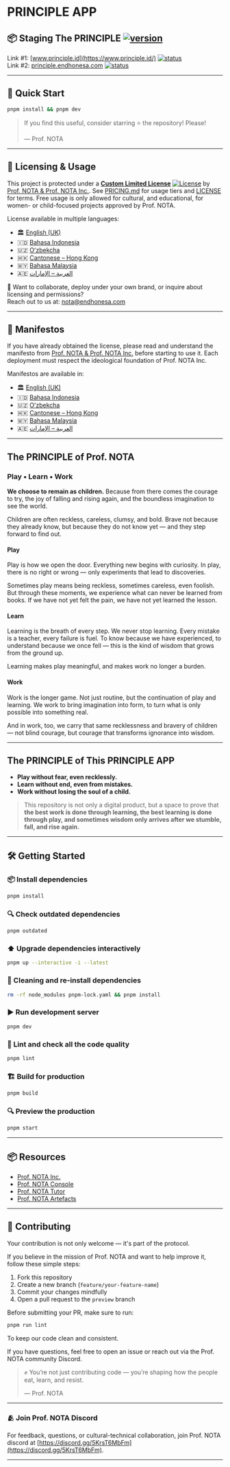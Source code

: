 # PRINCIPLE APP

## 📦 Staging The PRINCIPLE [![version](https://img.shields.io/badge/version-0.1.11-blue)](https://github.com/myreceiptt/principle-app?tab=readme-ov-file#the-principle-of-prof-nota)

Link #1: [www.principle.id](https://www.principle.id/) [![status](https://img.shields.io/badge/deploy-live-red)](https://www.principle.id/)  
Link #2: [principle.endhonesa.com](https://principle.endhonesa.com/) [![status](https://img.shields.io/badge/deploy-live-brightgreen)](https://principle.endhonesa.com/)

---

## 🚀 Quick Start

```bash
pnpm install && pnpm dev
```

> If you find this useful, consider starring ⭐ the repository! Please!
>
> — Prof. NOTA

---

## 📜 Licensing & Usage

This project is protected under a [**Custom Limited License**](./LICENSE) [![License](https://img.shields.io/badge/license-Prof.NOTA%20Proprietary-orange.svg)](./LICENSE) by [Prof. NOTA & Prof. NOTA Inc.](https://nota.endhonesa.com/). See [PRICING.md](./PRICING.md) for usage tiers and [LICENSE](./LICENSE) for terms. Free usage is only allowed for cultural, and educational, for women- or child-focused projects approved by Prof. NOTA.

License available in multiple languages:

- 🏛️ [English (UK)](./licenses/LICENSE_en-GB.md)
- 🇮🇩 [Bahasa Indonesia](./licenses/LICENSE_ID.md)
- 🇺🇿 [Oʻzbekcha](./licenses/LICENSE_uz-Latn.md)
- 🇭🇰 [Cantonese – Hong Kong](./licenses/LICENSE_yue-Hant-HK.md)
- 🇲🇾 [Bahasa Malaysia](./licenses/LICENSE_ms-MY.md)
- 🇦🇪 [العربية – الإمارات](./licenses/LICENSE_ar-AE.md)

📩 Want to collaborate, deploy under your own brand, or inquire about licensing and permissions?  
Reach out to us at: [nota@endhonesa.com](mailto:nota@endhonesa.com)

---

## 📖 Manifestos

If you have already obtained the license, please read and understand the manifesto from [Prof. NOTA & Prof. NOTA Inc.](https://nota.endhonesa.com/) before starting to use it. Each deployment must respect the ideological foundation of Prof. NOTA Inc.

Manifestos are available in:

- 🏛️ [English (UK)](./manifestos/manifesto_en-GB.md)
- 🇮🇩 [Bahasa Indonesia](./manifestos/manifesto_id.md)
- 🇺🇿 [Oʻzbekcha](./manifestos/manifesto_uz-Latn.md)
- 🇭🇰 [Cantonese – Hong Kong](./manifestos/manifesto_yue-Hant-HK.md)
- 🇲🇾 [Bahasa Malaysia](./manifestos/manifesto_ms-MY.md)
- 🇦🇪 [العربية – الإمارات](./manifestos/manifesto_ar-AE.md)

---

## The PRINCIPLE of Prof. NOTA

### Play • Learn • Work

**We choose to remain as children.** Because from there comes the courage to try, the joy of falling and rising again, and the boundless imagination to see the world.  

Children are often reckless, careless, clumsy, and bold. Brave not because they already know, but because they do not know yet — and they step forward to find out.  

#### Play

Play is how we open the door. Everything new begins with curiosity. In play, there is no right or wrong — only experiments that lead to discoveries.  

Sometimes play means being reckless, sometimes careless, even foolish. But through these moments, we experience what can never be learned from books. If we have not yet felt the pain, we have not yet learned the lesson.  

#### Learn

Learning is the breath of every step. We never stop learning. Every mistake is a teacher, every failure is fuel. To know because we have experienced, to understand because we once fell — this is the kind of wisdom that grows from the ground up.  

Learning makes play meaningful, and makes work no longer a burden.  

#### Work

Work is the longer game. Not just routine, but the continuation of play and learning. We work to bring imagination into form, to turn what is only possible into something real.  

And in work, too, we carry that same recklessness and bravery of children — not blind courage, but courage that transforms ignorance into wisdom.  

---

## The PRINCIPLE of This PRINCIPLE APP

- **Play without fear, even recklessly.**  
- **Learn without end, even from mistakes.**  
- **Work without losing the soul of a child.**  

> This repository is not only a digital product, but a space to prove that **the best work is done through learning, the best learning is done through play, and sometimes wisdom only arrives after we stumble, fall, and rise again.**

---

## 🛠️ Getting Started

### 📦 Install dependencies

```bash
pnpm install
```

### 🔍 Check outdated dependencies

```bash
pnpm outdated
```

### ⬆️ Upgrade dependencies interactively

```bash
pnpm up --interactive -i --latest
```

### 🧹 Cleaning and re-install dependencies

```bash
rm -rf node_modules pnpm-lock.yaml && pnpm install
```

### ▶️ Run development server

```bash
pnpm dev
```

### 🧪 Lint and check all the code quality

```bash
pnpm lint
```

### 🏗️ Build for production

```bash
pnpm build
```

### 🔍 Preview the production

```bash
pnpm start
```

---

## 📦 Resources

- [Prof. NOTA Inc.](https://nota.endhonesa.com/)
- [Prof. NOTA Console](https://prompt.endhonesa.com/)
- [Prof. NOTA Tutor](https://baca.endhonesa.com/)
- [Prof. NOTA Artefacts](https://docs.endhonesa.com/)

---

## 🤝 Contributing

Your contribution is not only welcome — it's part of the protocol.

If you believe in the mission of Prof. NOTA and want to help improve it, follow these simple steps:

1. Fork this repository
2. Create a new branch (`feature/your-feature-name`)
3. Commit your changes mindfully
4. Open a pull request to the `preview` branch

Before submitting your PR, make sure to run:

```bash
pnpm run lint
```

To keep our code clean and consistent.

If you have questions, feel free to open an issue or reach out via the Prof. NOTA community Discord.

> ✊ You’re not just contributing code — you’re shaping how the people eat, learn, and resist.
>
> — Prof. NOTA

---

### 🫂 Join Prof. NOTA Discord

For feedback, questions, or cultural-technical collaboration, join Prof. NOTA discord at [https://discord.gg/5KrsT6MbFm](https://discord.gg/5KrsT6MbFm).

---

